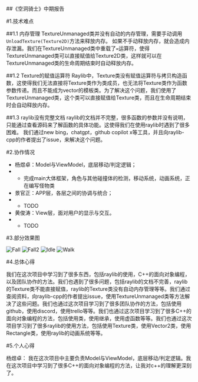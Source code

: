 ##《空洞骑士》中期报告

#1.技术难点

##1.1 内存管理
TextureUnmanaged类并没有自动的内存管理，需要手动调用`UnloadTexture(Texture2D)`方法来释放内存。
如果不手动释放内存，就会造成内存泄漏。我们在TextureUnmanaged类中重载了`=`运算符，使得TextureUnmanaged类可以直接赋值给Texture2D类，这样就可以在TextureUnmanaged类的生命周期结束时自动释放内存。

##1.2 Texture的赋值运算符
Raylib中，Texture类没有赋值运算符与拷贝构造函数，这使得我们无法直接将Texture类作为类成员，也无法将Texture类作为函数参数传递。而且不能成为vector的模板类。为了解决这个问题，我们使用了TextureUnmanaged类，这个类可以直接赋值给Texture类，而且在生命周期结束时会自动释放内存。

##1.3 raylib没有完整文档
raylib的文档并不完整，很多函数的参数并没有说明，只能通过查看源码来了解函数的具体功能。这使得我们在使用raylib时遇到了很多困难。
我们通过new bing，chatgpt，github copilot x等工具，并且向raylib-cpp的作者提出了issue，来解决这个问题。

#2.协作情况

- 杨煜卓：Model与ViewModel，底层移动/判定逻辑；
- - 完成main大体框架，角色与其他碰撞体的检测，移动系统，动画系统，正在编写怪物类
- 景官正：APP层，各层之间的协调与统合；
- - TODO
- 黄俊涛：View层，面对用户的显示与交互。
- - TODO

#3.部分效果图

![Fall](https://github.com/Matteotti/MyPicHost/blob/master/CppGameJam/KnightFall.png)
![Fall2](https://github.com/Matteotti/MyPicHost/blob/master/CppGameJam/KnightFall.png)
![Idle](https://github.com/Matteotti/MyPicHost/blob/master/CppGameJam/KnightFall.png)
![Walk](https://github.com/Matteotti/MyPicHost/blob/master/CppGameJam/KnightFall.png)


#4.总体心得

我们在这次项目中学习到了很多东西，包括raylib的使用，C++的面向对象编程，以及团队协作的方法。我们也遇到了很多问题，包括raylib的文档不完善，raylib的Texture类不能直接赋值，raylib的Texture类没有自动内存管理等等。我们通过查阅资料，向raylib-cpp的作者提出issue，使用TextureUnmanaged类等方法解决了这些问题。我们也通过这次项目学习到了很多团队协作的方法，包括使用github，使用discord，使用trello等等。我们也通过这次项目学习到了很多C++的面向对象编程的方法，包括使用类，使用继承，使用虚函数等等。我们也通过这次项目学习到了很多raylib的使用方法，包括使用Texture类，使用Vector2类，使用Rectangle类，使用raylib的动画系统等等。

#5.个人心得

杨煜卓：
我在这次项目中主要负责Model与ViewModel，底层移动/判定逻辑。我在这次项目中学习到了很多C++的面向对象编程的方法，让我对c++的理解更深刻了。